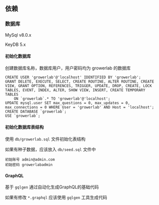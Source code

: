 ## 依赖

### 数据库

MySql v8.0.x

KeyDB 5.x

#### 初始化数据库

创建数据库名称，数据库用户，用户密码均为 growerlab 的数据库

```
CREATE USER 'growerlab'@'localhost' IDENTIFIED BY 'growerlab';
GRANT DELETE, EXECUTE, SELECT, CREATE ROUTINE, ALTER ROUTINE, CREATE VIEW, GRANT OPTION, REFERENCES, TRIGGER, UPDATE, DROP, CREATE, LOCK TABLES, EVENT, INDEX, ALTER, SHOW VIEW, INSERT, CREATE TEMPORARY TABLES 
    ON `growerlab`.* TO 'growerlab'@'localhost';
UPDATE mysql.user SET max_questions = 0, max_updates = 0, max_connections = 0 WHERE User = 'growerlab' AND Host = 'localhost';
CREATE DATABASE `growerlab`;
USE `growerlab`;
```


#### 初始化数据库表结构

使用 `db/growerlab.sql` 文件初始化表结构

如果有种子数据，应该放入 `db/seed.sql` 文件中

```
初始账号 admin@admin.com
初始密码 growerlabadmin
```

#### GraphQL

基于 `gqlgen` 通过自动化生成GraphQL的基础代码

如果有修改 `*.graphql` 应该使用 `gqlgen` 工具生成代码
